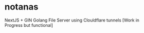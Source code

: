 # notanas
NextJS + GIN Golang File Server using Clouldflare tunnels [Work in Progress but functional]
